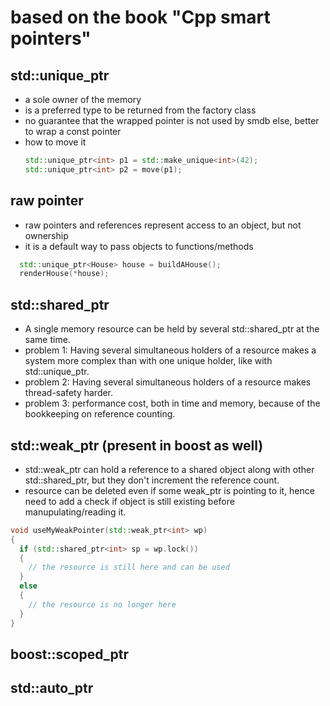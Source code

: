 # based on the book "Cpp smart pointers"

## std::unique_ptr
* a sole owner of the memory
* is a preferred type to be returned from the factory class
* no guarantee that the wrapped pointer is not used by smdb else, better to wrap a const pointer
* how to move it
  ``` c++
  std::unique_ptr<int> p1 = std::make_unique<int>(42);
  std::unique_ptr<int> p2 = move(p1);
  ```

## raw pointer 
* raw pointers and references represent access to an object, but not ownership
* it is a default way to pass objects to functions/methods
``` c++
  std::unique_ptr<House> house = buildAHouse();
  renderHouse(*house);
```
## std::shared_ptr 
* A single memory resource can be held by several std::shared_ptr at the same time.
* problem 1: Having several simultaneous holders of a resource makes a system more complex than with one unique holder, like with std::unique_ptr.
* problem 2: Having several simultaneous holders of a resource makes thread-safety harder.
* problem 3: performance cost, both in time and memory, because of the bookkeeping on reference counting.
## std::weak_ptr (present in boost as well)
* std::weak_ptr can hold a reference to a shared object along with other std::shared_ptr, but they don't increment the reference count.
* resource can be deleted even if some weak_ptr is pointing to it, hence need to add a check if object is still existing before manupulating/reading it. 
``` c++
void useMyWeakPointer(std::weak_ptr<int> wp)
{
  if (std::shared_ptr<int> sp = wp.lock())
  {
    // the resource is still here and can be used
  }
  else
  {
    // the resource is no longer here
  }
}
```
## boost::scoped_ptr
## std::auto_ptr
